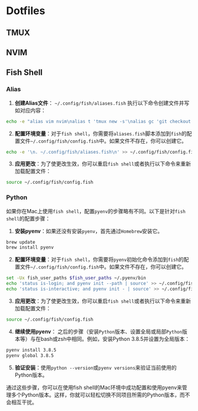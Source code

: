# Dotfiles

## TMUX

## NVIM

## Fish Shell

### Alias

1. **创建Alias文件**： `~/.config/fish/aliases.fish` 执行以下命令创建文件并写如对应内容：

```bash
echo -e "alias vim nvim\nalias t 'tmux new -s'\nalias gc 'git checkout . && git clean -df'" >> ~/.config/fish/aliases.fish
```

2. **配置环境变量**：对于`fish shell`，你需要将`aliases.fish`脚本添加到`fish`的配置文件`~/.config/fish/config.fish`中。如果文件不存在，你可以创建它。

```bash
echo -e '\n. ~/.config/fish/aliases.fish\n' >> ~/.config/fish/config.fish
```

3. **应用更改**：为了使更改生效，你可以重启`fish shell`或者执行以下命令来重新加载配置文件：

```bash
source ~/.config/fish/config.fish
```

### Python

如果你在Mac上使用`fish shell`，配置`pyenv`的步骤略有不同。以下是针对`fish shell`的配置步骤：

1. **安装pyenv**：如果还没有安装`pyenv`，首先通过`Homebrew`安装它。

```bash
brew update
brew install pyenv
```

2. **配置环境变量**：对于`fish shell`，你需要将`pyenv`初始化命令添加到`fish`的配置文件`~/.config/fish/config.fish`中。如果文件不存在，你可以创建它。

```bash
set -Ux fish_user_paths $fish_user_paths ~/.pyenv/bin
echo 'status is-login; and pyenv init --path | source' >> ~/.config/fish/config.fish
echo 'status is-interactive; and pyenv init - | source' >> ~/.config/fish/config.fish
```

3. **应用更改**：为了使更改生效，你可以重启`fish shell`或者执行以下命令来重新加载配置文件：

```bash
source ~/.config/fish/config.fish
```

4. **继续使用pyenv**： 之后的步骤（安装`Python`版本、设置全局或局部`Python`版本等）与在bash或zsh中相同。例如，安装Python 3.8.5并设置为全局版本：

```bash
pyenv install 3.8.5
pyenv global 3.8.5
```

5. **验证安装**：使用`python --version`或`pyenv versions`来验证当前使用的Python版本。

通过这些步骤，你可以在使用fish shell的Mac环境中成功配置和使用pyenv来管理多个Python版本。这样，你就可以轻松切换不同项目所需的Python版本，而不会相互干扰。

